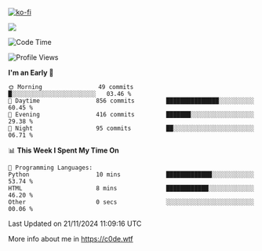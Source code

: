 [![ko-fi](https://ko-fi.com/img/githubbutton_sm.svg)](https://ko-fi.com/Z8Z4Y2LKX)

<a href="https://wakatime.com"><img src="https://wakatime.com/share/@c0dezin/b7f18a7c-ab3a-40b8-8bc7-b1b7bf71f1d6.svg" /></a>

<!--START_SECTION:waka-->
![Code Time](http://img.shields.io/badge/Code%20Time-144%20hrs%2025%20mins-blue)

![Profile Views](http://img.shields.io/badge/Profile%20Views-1-blue)

**I'm an Early 🐤** 

```text
🌞 Morning                49 commits          █░░░░░░░░░░░░░░░░░░░░░░░░   03.46 % 
🌆 Daytime                856 commits         ███████████████░░░░░░░░░░   60.45 % 
🌃 Evening                416 commits         ███████░░░░░░░░░░░░░░░░░░   29.38 % 
🌙 Night                  95 commits          ██░░░░░░░░░░░░░░░░░░░░░░░   06.71 % 
```


📊 **This Week I Spent My Time On** 

```text
💬 Programming Languages: 
Python                   10 mins             █████████████░░░░░░░░░░░░   53.74 % 
HTML                     8 mins              ████████████░░░░░░░░░░░░░   46.20 % 
Other                    0 secs              ░░░░░░░░░░░░░░░░░░░░░░░░░   00.06 % 
```


 Last Updated on 21/11/2024 11:09:16 UTC
<!--END_SECTION:waka-->

More info about me in https://c0de.wtf
